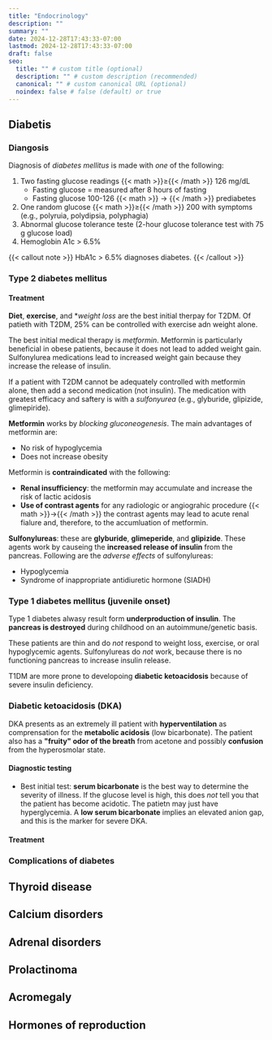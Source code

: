 ```yaml
---
title: "Endocrinology"
description: ""
summary: ""
date: 2024-12-28T17:43:33-07:00
lastmod: 2024-12-28T17:43:33-07:00
draft: false
seo:
  title: "" # custom title (optional)
  description: "" # custom description (recommended)
  canonical: "" # custom canonical URL (optional)
  noindex: false # false (default) or true
---
```

## Diabetis
### Diangosis
Diagnosis of *diabetes mellitus* is made with *one* of the following:
1. Two fasting glucose readings {{< math >}}$\geq${{< /math >}} 126 mg/dL
   - Fasting glucose = measured after 8 hours of fasting
   - Fasting glucose 100-126 {{< math >}} $\rightarrow$ {{< /math >}} prediabetes
2. One random glucose {{< math >}}$\geq${{< /math >}} 200 with symptoms (e.g., polyruia, polydipsia, polyphagia)
3. Abnormal glucose tolerance teste (2-hour glucose tolerance test with 75 g glucose load)
4. Hemoglobin A1c > 6.5%

{{< callout note >}} HbA1c > 6.5% diagnoses diabetes. {{< /callout >}}

### Type 2 diabetes mellitus
#### Treatment
**Diet**, **exercise**, and **weight loss* are the best initial therpay for T2DM. Of patieth with T2DM, 25% can be controlled with exercise adn weight alone.

The best initial medical therapy is *metformin*. Metformin is particularly beneficial in obese patients, because it does not lead to added weight gain. Sulfonylurea medications lead to increased weight gain because they increase the release of insulin.

If a patient with T2DM cannot be adequately controlled with metformin alone, then add a second medication (not insulin). The medication with greatest efficacy and saftery is with a *sulfonyurea* (e.g., glyburide, glipizide, glimepiride).

**Metformin** works by *blocking gluconeogenesis*. The main advantages of metformin are:
- No risk of hypoglycemia
- Does not increase obesity

Metformin is **contraindicated** with the following:
- **Renal insufficiency**: the metformin may accumulate and increase the risk of lactic acidosis
- **Use of contrast agents** for any radiologic or angiograhic procedure {{< math >}}$\rightarrow${{< /math >}} the contrast agents may lead to acute renal fialure and, therefore, to the accumluation of metformin.

**Sulfonylureas**: these are **glyburide**, **glimeperide**, and **glipizide**. These agents work by causeing the **increased release of insulin** from the pancreas. Following are the *adverse effects* of sulfonylureas:
- Hypoglycemia
- Syndrome of inappropriate antidiuretic hormone (SIADH)

### Type 1 diabetes mellitus (juvenile onset)
Type 1 diabetes alwasy result form **underproduction of insulin**. The **pancreas is destroyed** during childhood on an autoimmune/genetic basis.

These patients are thin and do *not* respond to weight loss, exercise, or oral hypoglycemic agents. Sulfonylureas do *not* work, because there is no functioning pancreas to increase insulin release.

T1DM are more prone to developoing **diabetic ketoacidosis** because of severe insulin deficiency.

### Diabetic ketoacidosis (DKA)
DKA presents as an extremely ill patient with **hyperventilation** as comprensation for the **metabolic acidosis** (low bicarbonate). The patient also has a **"fruity" odor of the breath** from acetone and possibly **confusion** from the hyperosmolar state.

#### Diagnostic testing
- Best initial test: **serum bicarbonate** is the best way to determine the severity of illness. If the glucose level is high, this does *not* tell you that the patient has become acidotic. The patietn may just have hyperglycemia. A **low serum bicarbonate** implies an elevated anion gap, and this is the marker for severe DKA.

#### Treatment

### Complications of diabetes

## Thyroid disease

## Calcium disorders

## Adrenal disorders

## Prolactinoma

## Acromegaly

## Hormones of reproduction

